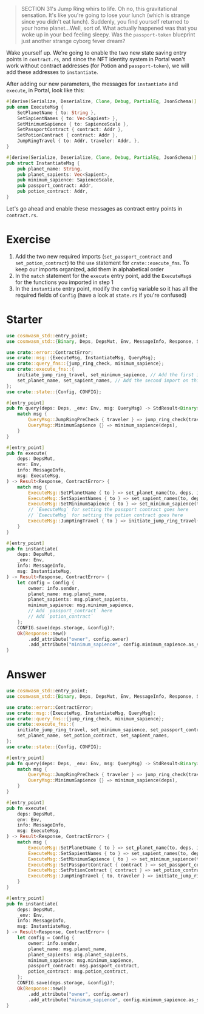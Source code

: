 <!---
Course: 2
Lesson: 4
Exercise: 2

Title: Preparing Portal to Become the Minter Part 2
Filename: contract.rs
-->

> SECTION 31's Jump Ring whirs to life. Oh no, this gravitational sensation. It's like you're going to lose your lunch (which is strange since you didn't eat lunch). Suddenly, you find yourself returned to your home planet...Well, sort of. What actually happened was that you woke up in your bed feeling sleepy. Was the `passport-token` blueprint just another strange cyborg fever dream?

Wake yourself up. We're going to enable the two new state saving entry points in `contract.rs`, and since the NFT identity system in Portal won't work without contract addresses (for Potion and `passport-token`), we will add these addresses to `instantiate`.

After adding our new parameters, the messages for `instantiate` and `execute`, in Portal, look like this:

```rs
#[derive(Serialize, Deserialize, Clone, Debug, PartialEq, JsonSchema)]
pub enum ExecuteMsg {
    SetPlanetName { to: String },
    SetSapientNames { to: Vec<Sapient> },
    SetMinimumSapience { to: SapienceScale },
    SetPassportContract { contract: Addr },
    SetPotionContract { contract: Addr },
    JumpRingTravel { to: Addr, traveler: Addr, },
}

#[derive(Serialize, Deserialize, Clone, Debug, PartialEq, JsonSchema)]
pub struct InstantiateMsg {
    pub planet_name: String,
    pub planet_sapients: Vec<Sapient>,
    pub minimum_sapience: SapienceScale,
    pub passport_contract: Addr,
    pub potion_contract: Addr,
}
```

Let's go ahead and enable these messages as contract entry points in `contract.rs`.

# Exercise

1. Add the two new required imports (`set_passport_contract` and `set_potion_contract`) to the `use` statement for `crate::execute_fns`. To keep our imports organized, add them in alphabetical order
2. In the `match` statement for the `execute` entry point, add the `ExecuteMsg`s for the functions you imported in step 1
3. In the `instantiate` entry point, modify the `config` variable so it has all the required fields of `Config` (have a look at `state.rs` if you're confused)

# Starter

```rs
use cosmwasm_std::entry_point;
use cosmwasm_std::{Binary, Deps, DepsMut, Env, MessageInfo, Response, StdResult};

use crate::error::ContractError;
use crate::msg::{ExecuteMsg, InstantiateMsg, QueryMsg};
use crate::query_fns::{jump_ring_check, minimum_sapience};
use crate::execute_fns::{
    initiate_jump_ring_travel, set_minimum_sapience, // Add the first import on this line
    set_planet_name, set_sapient_names, // Add the second import on this line
};
use crate::state::{Config, CONFIG};

#[entry_point]
pub fn query(deps: Deps, _env: Env, msg: QueryMsg) -> StdResult<Binary> {
    match msg {
        QueryMsg::JumpRingPreCheck { traveler } => jump_ring_check(traveler),
        QueryMsg::MinimumSapience {} => minimum_sapience(deps),
    }
}

#[entry_point]
pub fn execute(
    deps: DepsMut,
    env: Env,
    info: MessageInfo,
    msg: ExecuteMsg,
) -> Result<Response, ContractError> {
    match msg {
        ExecuteMsg::SetPlanetName { to } => set_planet_name(to, deps, info),
        ExecuteMsg::SetSapientNames { to } => set_sapient_names(to, deps, info),
        ExecuteMsg::SetMinimumSapience { to } => set_minimum_sapience(to, deps, info),
        // `ExecuteMsg` for setting the passport contract goes here
        // `ExecuteMsg` for setting the potion contract goes here
        ExecuteMsg::JumpRingTravel { to } => initiate_jump_ring_travel(to, deps, env, info),
    }
}

#[entry_point]
pub fn instantiate(
    deps: DepsMut,
    _env: Env,
    info: MessageInfo,
    msg: InstantiateMsg,
) -> Result<Response, ContractError> {
    let config = Config {
        owner: info.sender,
        planet_name: msg.planet_name,
        planet_sapients: msg.planet_sapients,
        minimum_sapience: msg.minimum_sapience,
        // Add `passport_contract` here
        // Add `potion_contract`
    };
    CONFIG.save(deps.storage, &config)?;
    Ok(Response::new()
        .add_attribute("owner", config.owner)
        .add_attribute("minimum_sapience", config.minimum_sapience.as_str()))
}
```

# Answer

```rs
use cosmwasm_std::entry_point;
use cosmwasm_std::{Binary, Deps, DepsMut, Env, MessageInfo, Response, StdResult};

use crate::error::ContractError;
use crate::msg::{ExecuteMsg, InstantiateMsg, QueryMsg};
use crate::query_fns::{jump_ring_check, minimum_sapience};
use crate::execute_fns::{
    initiate_jump_ring_travel, set_minimum_sapience, set_passport_contract, 
    set_planet_name, set_potion_contract, set_sapient_names,
};
use crate::state::{Config, CONFIG};

#[entry_point]
pub fn query(deps: Deps, _env: Env, msg: QueryMsg) -> StdResult<Binary> {
    match msg {
        QueryMsg::JumpRingPreCheck { traveler } => jump_ring_check(traveler),
        QueryMsg::MinimumSapience {} => minimum_sapience(deps),
    }
}

#[entry_point]
pub fn execute(
    deps: DepsMut,
    env: Env,
    info: MessageInfo,
    msg: ExecuteMsg,
) -> Result<Response, ContractError> {
    match msg {
        ExecuteMsg::SetPlanetName { to } => set_planet_name(to, deps, info),
        ExecuteMsg::SetSapientNames { to } => set_sapient_names(to, deps, info),
        ExecuteMsg::SetMinimumSapience { to } => set_minimum_sapience(to, deps, info),
        ExecuteMsg::SetPassportContract { contract } => set_passport_contract(contract, deps, info),
        ExecuteMsg::SetPotionContract { contract } => set_potion_contract(contract, deps, info),
        ExecuteMsg::JumpRingTravel { to, traveler } => initiate_jump_ring_travel(to, traveler, deps, env, info),
    }
}

#[entry_point]
pub fn instantiate(
    deps: DepsMut,
    _env: Env,
    info: MessageInfo,
    msg: InstantiateMsg,
) -> Result<Response, ContractError> {
    let config = Config {
        owner: info.sender,
        planet_name: msg.planet_name,
        planet_sapients: msg.planet_sapients,
        minimum_sapience: msg.minimum_sapience,
        passport_contract: msg.passport_contract,
        potion_contract: msg.potion_contract,
    };
    CONFIG.save(deps.storage, &config)?;
    Ok(Response::new()
        .add_attribute("owner", config.owner)
        .add_attribute("minimum_sapience", config.minimum_sapience.as_str()))
}
```
